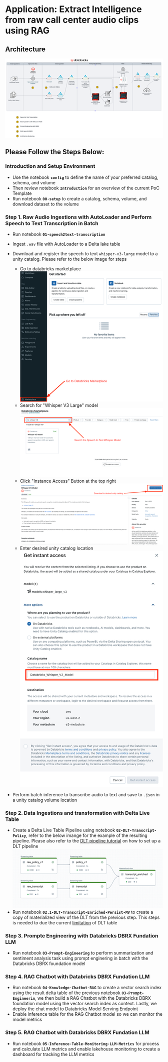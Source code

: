 # Application: Extract Intelligence from raw call center audio clips using RAG

## Architecture

![image](../../imgs/audio_transcription_rag_v2.png)

## Please Follow the Steps Below:

### Introduction and Setup Environment

* Use the notebook **`config`** to define the name of your preferred catalog, schema, and volume
* Then review notebook **`Introduction`** for an overview of the current PoC Template
* Run notebook **`00-setup`** to create a catalog, schema, volume, and download dataset to the volume

### Step 1. Raw Audio Ingestions with AutoLoader and Perform Speech to Text Transcription in Batch

* Run notebook **`01-speech2text-transcription`**
* Ingest `.wav` file with AutoLoader to a Delta lake table
* Download and register the speech to text `whisper-v3-large` model to a unity catalog. Please refer to the below image for steps

  * Go to databricks marketplace
  ![image](../../imgs/marketplace1.png)
  * Search for "Whisper V3 Large" model
  ![image](../../imgs/marketplace2.png)
  * Click "Instance Access" Button at the top right
  ![image](../../imgs/marketplace3.png)
  * Enter desired unity catalog location
  ![image](../../imgs/marketplace4.png)

* Perform batch inference to transcribe audio to text and save to `.json` in a unity catalog volume location


### Step 2. Data Ingestions and transformation with Delta Live Table

* Create a Delta Live Table Pipeline using notebook **`02-DLT-Transcript-Policy`**, refer to the below imange for the example of the resulting pipeline. Please also refer to the [DLT pipeline tutorial](https://learn.microsoft.com/en-us/azure/databricks/delta-live-tables/tutorial-pipelines) on how to set up a DLT pipeline
  ![image](../../imgs/DLT_transcript_enriched.png)
* Run notebook **`02.1-DLT-Transcript-Enriched-Persist-MV`** to create a copy of materialized view of the DLT from the previous step. This steps is needed to due the current [limitation](../../README.md#limitations) of DLT table

### Step 3. Prompte Engineering with Databricks DBRX Fundation LLM

* Run notebook **`03-Prompt-Engineering`** to perform summarization and sentiment analysis task using prompt enginering in batch with the Databricks DBRX foundation model

### Step 4. RAG Chatbot with Databricks DBRX Fundation LLM

* Run notebook **`04-Knowledge-Chatbot-RAG`** to create a vector search index using the result delta table of the previous notebook **`03-Prompt-Engineerin`**, we then build a RAG Chatbot with the Databricks DBRX foundation model using the vector search index as context. Lastly, we deploy the chat model to Databricks Model Serving Endpoint
* Enable inference table for the RAG Chatbot model so we can monitor the model metrics

### Step 5. RAG Chatbot with Databricks DBRX Fundation LLM

* Run notebook **`05-Inference-Table-Monitoring-LLM-Metrics`** for process and calculate LLM metrics and enable lakehouse monitoring to create a dashboard for tracking the LLM metrics

